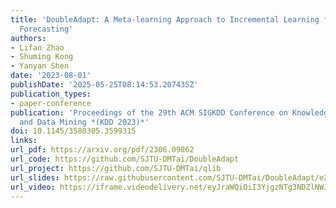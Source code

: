 ```yaml
---
title: 'DoubleAdapt: A Meta-learning Approach to Incremental Learning for Stock Trend
  Forecasting'
authors:
- Lifan Zhao
- Shuming Kong
- Yanyan Shen
date: '2023-08-01'
publishDate: '2025-05-25T08:14:53.207435Z'
publication_types:
- paper-conference
publication: 'Proceedings of the 29th ACM SIGKDD Conference on Knowledge Discovery
  and Data Mining *(KDD 2023)*'
doi: 10.1145/3580305.3599315
links:
url_pdf: https://arxiv.org/pdf/2306.09862
url_code: https://github.com/SJTU-DMTai/DoubleAdapt
url_project: https://github.com/SJTU-DMTai/qlib
url_slides: https://raw.githubusercontent.com/SJTU-DMTai/DoubleAdapt/e20b6e46ccbd2b6b8180ff3db62f68b16721684c/slides_DoubleAdapt.pdf
url_video: https://iframe.videodelivery.net/eyJraWQiOiI3YjgzNTg3NDZlNWJmNDM0MjY5YzEwZTYwMDg0ZjViYiIsImFsZyI6IlJTMjU2In0.eyJzdWIiOiI5NDBiYmNjZmZjZDUyZDFiNGE2M2VhYjMzNjI4NjdiMCIsImV4cCI6MTc0ODE4NTUxMiwia2lkIjoiN2I4MzU4NzQ2ZTViZjQzNDI2OWMxMGU2MDA4NGY1YmIifQ.EES8UHgEptlYg9Hcz6o1w6zelvkI-_yCl85wouZ8myJC60BQZ6W0u5yy7ezNU-HSPRjhIwSSdm7UgbwcPOywJ3afWBWydCN6g2jNyo0uDPYnJUCRV0hKNFGUslhHq0i2JwRRPvETX21X_r40zibMS4EK1CAxg8-UoyAe2In0dp67LiixmBhHcQkx2MFzEeKXERHtYJfmqDP4HeHaw1HGYx847SuMi6bNWwiWTfQn9qZVtJ5vu3HdR3JYl9TSvrhDRPkMPVtHDzaUq52CfX9BC5Y1Bs_QjnXOmA_aEPmn3gSCc-QOKjap58H9rY_Cvs2YgrIIO03fzOrTdptpmEy6bA
---
```

